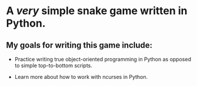 # A _very_ simple snake game written in Python.

## My goals for writing this game include:

- Practice writing true object-oriented programming in Python as opposed to simple top-to-bottom scripts.

- Learn more about how to work with ncurses in Python.
